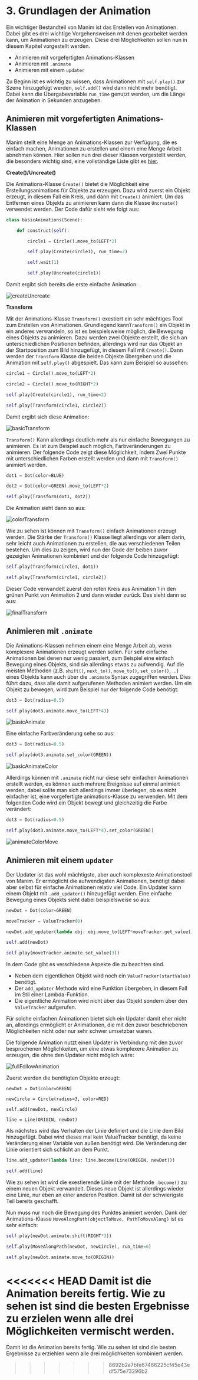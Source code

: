 # 3. Grundlagen der Animation

Ein wichtiger Bestandteil von Manim ist das Erstellen von Animationen. Dabei gibt es drei wichtige Vorgehensweisen mit denen gearbeitet werden kann, um Animationen zu erzeugen. Diese drei Möglichkeiten sollen nun in diesem Kapitel vorgestellt werden.

- Animieren mit vorgefertigten Animations-Klassen
- Animieren mit ```.animate```
- Animieren mit einem ```updater```

Zu Beginn ist es wichtig zu wissen, dass Animationen mit ```self.play()``` zur Szene hinzugefügt werden, ```self.add()``` wird dann nicht mehr benötigt. Dabei kann die Übergabevariable ```run_time``` genutzt werden, um die Länge der Animation in Sekunden anzugeben.

## Animieren mit vorgefertigten Animations-Klassen

Manim stellt eine Menge an Animations-Klassen zur Verfügung, die es einfach machen, Animationen zu erstellen und einem eine Menge Arbeit abnehmen können. Hier sollen nun drei dieser Klassen vorgestellt werden, die besonders wichtig sind, eine vollständige Liste gibt es [hier](https://docs.manim.community/en/stable/reference_index/animations.html).


**Create()/Uncreate()**

Die Animations-Klasse ```Create()``` bietet die Möglichkeit eine Erstellungsanimations für Objekte zu erzeugen. Dazu wird zuerst ein Objekt erzeugt, in diesem Fall ein Kreis, und dann mit ```Create()``` animiert. Um das Entfernen eines Objekts zu animieren kann dann die Klasse ```Uncreate()``` verwendet werden. Der Code dafür sieht wie folgt aus:

```python
class basicAnimations(Scene):

    def construct(self):

        circle1 = Circle().move_to(LEFT*2)

        self.play(Create(circle1), run_time=2)

        self.wait(1)

        self.play(Uncreate(circle1))
```
Damit ergibt sich bereits die erste einfache Animation:

![createUncreate](./mediaFiles/createUncreate.gif) 

**Transform**

Mit der Animations-Klasse ```Transform()``` exestiert ein sehr mächtiges Tool zum Erstellen von Animationen. Grundlegend kann```Transform()``` ein Objekt in ein anderes verwandeln, so ist es beispielsweise möglich, die Bewegung eines Objekts zu animieren. Dazu werden zwei Objekte erstellt, die sich an unterschiedlichen Positionen befinden, allerdings wird nur das Objekt an der Startposition zum Bild hinzugefügt, in diesem Fall mit ```Create()```. Dann werden der ```Transform``` Klasse die beiden Objekte übergeben und die Animation mit ```self.play()``` abgespielt. Das kann zum Beispiel so aussehen:

```python
circle1 = Circle().move_to(LEFT*2)

circle2 = Circle().move_to(RIGHT*2)

self.play(Create(circle1), run_time=2)

self.play(Transform(circle1, circle2))
```

Damit ergibt sich diese Animation:

![basicTransform](./mediaFiles/basicTransform.gif)

```Transform()``` Kann allerdings deutlich mehr als nur einfache Bewegungen zu animieren. Es ist zum Beispiel auch möglich, Farbveränderungen zu animieren. Der folgende Code zeigt diese Möglichkeit, indem Zwei Punkte mit unterschiedlichen Farben erstellt werden und dann mit ```Transform()``` animiert werden.

```python
dot1 = Dot(color=BLUE)

dot2 = Dot(color=GREEN).move_to(LEFT*2)

self.play(Transform(dot1, dot2))
```

Die Animation sieht dann so aus:

![colorTransform](./mediaFiles/colorTransform.gif)

Wie zu sehen ist können mit ```Transform()``` einfach Animationen erzeugt werden. Die Stärke der ```Transform()``` Klasse liegt allerdings vor allem darin, sehr leicht auch Animationen zu erstellen, die aus verschiedenen Teilen bestehen. Um dies zu zeigen, wird nun der Code der beiben zuvor gezeigten Animationen kombiniert und der folgende Code hinzugefügt:

```python
self.play(Transform(circle1, dot1))

self.play(Transform(circle1, circle2))
```

Dieser Code verwandelt zuerst den roten Kreis aus Animation 1 in den grünen Punkt von Animaiton 2 und dann wieder zurück. Das sieht dann so aus:

![finalTransform](./mediaFiles/finalTransform.gif)

## Animieren mit ```.animate```

Die Animations-Klassen nehmen einem eine Menge Arbeit ab, wenn komplexere Animationen erzeugt werden sollen. Für sehr einfache Animationen bei denen nur wenig passiert, zum Beispiel eine einfach Bewegung eines Objekts, sind sie allerdings etwas zu aufwendig. Auf die meisten Methoden (z.B. ```shift()```, ```next_to()```, ```move_to()```, ```set_color()```, ...) eines Objekts kann auch über die ```.animate``` Syntax zugegriffen werden. Dies führt dazu, dass alle damit aufgerufenen Methoden animiert werden. Um ein Objekt zu bewegen, wird zum Beispiel nur der folgende Code benötigt: 

```python
dot3 = Dot(radius=0.5)

self.play(dot3.animate.move_to(LEFT*4))
```

![basicAnimate](./mediaFiles/basicAnimate.gif)

Eine einfache Farbveränderung sehe so aus:

```python
dot3 = Dot(radius=0.5)

self.play(dot3.animate.set_color(GREEN))
```

![basicAnimateColor](./mediaFiles/basicAnimateColor.gif)

Allerdings können mit ```.animate``` nicht nur diese sehr einfachen Animationen erstellt werden, es können auch mehrere Ereignisse auf einmal animiert werden, dabei sollte man sich allerdings immer überlegen, ob es nicht einfacher ist, eine vorgefertigte animations-Klasse zu verwenden. Mit dem folgenden Code wird ein Objekt bewegt und gleichzeitig die Farbe verändert:

```python
dot3 = Dot(radius=0.5)

self.play(dot3.animate.move_to(LEFT*4).set_color(GREEN))
```

![animateColorMove](./mediaFiles/animateColorMove.gif)

## Animieren mit einem ```updater```

Der Updater ist das wohl mächtigste, aber auch komplexeste Animationstool von Manim. Er ermöglicht die aufwendigsten Animationen, benötigt dabei aber selbst für einfache Animationen relativ viel Code. Ein Updater kann einem Objekt mit ```.add_updater()``` hinzugefügt werden. Eine einfache Bewegung eines Objekts sieht dabei beispielsweise so aus:

```python
newDot = Dot(color=GREEN)

moveTracker = ValueTracker(0)

newDot.add_updater(lambda obj: obj.move_to(LEFT*moveTracker.get_value()))

self.add(newDot)

self.play(moveTracker.animate.set_value(3))
```

In dem Code gibt es verschiedene Aspekte die zu beachten sind.

- Neben dem eigentlichen Objekt wird noch ein ```ValueTracker(startValue)``` benötigt.
- Der ```add_updater``` Methode wird eine Funktion übergeben, in diesem Fall im Stil einer Lambda-Funktion.
- Die eigentliche Animation wird nicht über das Objekt sondern über den ```ValueTracker``` aufgerufen.

Für solche einfachen Animationen bietet sich ein Updater damit eher nicht an, allerdings ermöglicht er Animationen, die mit den zuvor beschriebenen Möglichkeiten nicht oder nur sehr schwer umsetzbar waren. 


Die folgende Animation nutzt einen Updater in Verbindung mit den zuvor besprochenen Möglichkeiten, um eine etwas komplexere Animation zu erzeugen, die ohne den Updater nicht möglich wäre:

![fullFollowAnimation](./mediaFiles/fullFollowAnimation.gif)

Zuerst werden die benötigten Objekte erzeugt:

```pyhton
newDot = Dot(color=GREEN)

newCircle = Circle(radius=3, color=RED)

self.add(newDot, newCircle)

line = Line(ORIGIN, newDot)
```

Als nächstes wird das Verhalten der Linie definiert und die Linie dem Bild hinzugefügt. Dabei wird dieses mal kein ValueTracker benötigt, da keine Veränderung einer Variable von außen benötigt wird. Die Veränderung der Linie orientiert sich schlicht an dem Punkt.

```python
line.add_updater(lambda line: line.become(Line(ORIGIN, newDot)))

self.add(line)
```

Wie zu sehen ist wird die exestierende Linie mit der Methode ```.become()``` zu einem neuen Objekt verwandelt. Dieses neue Objekt ist allerdings wieder eine Linie, nur eben an einer anderen Position. Damit ist der schwierigste Teil bereits geschafft.

Nun muss nur noch die Bewegung des Punktes animiert werden. Dank der Animations-Klasse ```MoveAlongPath(objectToMove, PathToMoveAlong)``` ist es sehr einfach:

```python
self.play(newDot.animate.shift(RIGHT*3))

self.play(MoveAlongPath(newDot, newCircle), run_time=6)

self.play(newDot.animate.move_to(ORIGIN))
```

<<<<<<< HEAD
Damit ist die Animation bereits fertig. Wie zu sehen ist sind die besten Ergebnisse zu erzielen wenn alle drei Möglichkeiten vermischt werden.
=======
Damit ist die Animation bereits fertig. Wie zu sehen ist sind die besten Ergebnisse zu erziehlen wenn alle drei möglichkeiten kombiniert werden.
>>>>>>> 8692b2a7bfe67466225cf45e43edf575e73296b2
